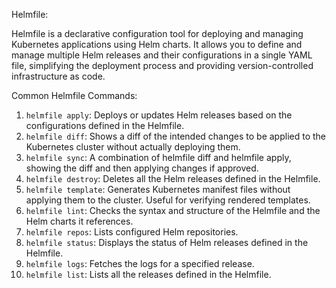 Helmfile:

Helmfile is a declarative configuration tool for deploying and managing Kubernetes applications using Helm charts. It allows you to define and manage multiple Helm releases and their configurations in a single YAML file, simplifying the deployment process and providing version-controlled infrastructure as code.

Common Helmfile Commands:

1. `helmfile apply`: Deploys or updates Helm releases based on the configurations defined in the Helmfile.
1. `helmfile diff`: Shows a diff of the intended changes to be applied to the Kubernetes cluster without actually deploying them.
1. `helmfile sync`: A combination of helmfile diff and helmfile apply, showing the diff and then applying changes if approved.
1. `helmfile destroy`: Deletes all the Helm releases defined in the Helmfile.
1. `helmfile template`: Generates Kubernetes manifest files without applying them to the cluster. Useful for verifying rendered templates.
1. `helmfile lint`: Checks the syntax and structure of the Helmfile and the Helm charts it references.
1. `helmfile repos`: Lists configured Helm repositories.
1. `helmfile status`: Displays the status of Helm releases defined in the Helmfile.
1. `helmfile logs`: Fetches the logs for a specified release.
1. `helmfile list`: Lists all the releases defined in the Helmfile.